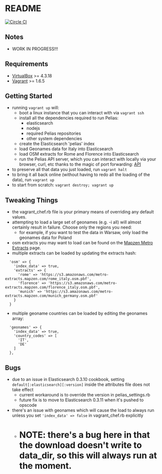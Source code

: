 README
======

[![Circle CI](https://circleci.com/gh/pelias/pelias-vagrant.png?style=badge)](https://circleci.com/gh/pelias/pelias-vagrant)

Notes
-----
* WORK IN PROGRESS!!!

Requirements
------------
* [VirtualBox](https://www.virtualbox.org/wiki/Downloads) >= 4.3.18
* [Vagrant](https://www.vagrantup.com/downloads.html) >= 1.6.5

Getting Started
---------------
* running `vagrant up` will:
  * boot a linux instance that you can interact with via `vagrant ssh`
  * install all the dependencies required to run Pelias:
    * elasticsearch
    * nodejs
    * required Pelias repositories
    * other system dependencies
  * create the Elasticsearch 'pelias' index
  * load Geonames data for Italy into Elasticsearch
  * load OSM extracts for Rome and Florence into Elasticsearch
  * run the Pelias API server, which you can interact with locally via your browser, curl, etc thanks to the magic of port forwarding: [API](http://localhost:3100/search?input=Coli&lat=41.8902&lon=12.4923)
* to preserve all that data you just loaded, run `vagrant halt`
* to bring it all back online (without having to redo all the loading of the data), run `vagrant up`
* to start from scratch: `vagrant destroy; vagrant up`

Tweaking Things
---------------
* the vagrant_chef.rb file is your primary means of overriding any default values.
* attempting to load a large set of geonames (e.g. -i all) will almost certainly result in failure. Choose only the regions you need:
  * for example, if you want to test the data in Warsaw, only load the geonames data for Poland
* osm extracts you may want to load can be found on the [Mapzen Metro Extracts](https://mapzen.com/metro-extracts) page.
* multiple extracts can be loaded by updating the extracts hash:
```
  'osm' => {
    'index_data' => true,
    'extracts' => {
      'rome' => 'https://s3.amazonaws.com/metro-extracts.mapzen.com/rome_italy.osm.pbf',
      'florence' => 'https://s3.amazonaws.com/metro-extracts.mapzen.com/florence_italy.osm.pbf',
      'munich' => 'https://s3.amazonaws.com/metro-extracts.mapzen.com/munich_germany.osm.pbf'
    }
  }
```

* multiple geoname countries can be loaded by editing the geonames array:
```
  'geonames' => {
    'index_data' => true,
    'country_codes' => [
      'IT',
      'DE'
    ]
  },
```

Bugs
----
* due to an issue in Elasticsearch 0.3.10 cookbook, setting `default[:elasticsearch][:version]` inside the attributes file does not take effect
  * current workaround is to override the version in pelias_settings.rb
  * future fix is to move to Elasticsearch 0.3.11 when it's pushed to opscode
* there's an issue with geonames which will cause the load to always run unless you set `'index_data' => false` in vagrant_chef.rb explicitly
  * # NOTE: there's a bug here in that the download doesn't write to data_dir, so this will always run at the moment.

